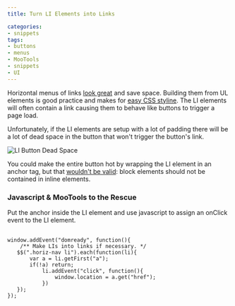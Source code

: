 ```yaml
---
title: Turn LI Elements into Links

categories:
- snippets
tags:
- buttons
- menus
- MooTools
- snippets
- UI
---
```

Horizontal menus of links [look great](http://www.cssdrive.com/index.php/menudesigns/category/C20/ "horizontal menus") and save space. Building them from UL elements is good practice and makes for [easy CSS styline](http://www.alistapart.com/articles/horizdropdowns/). The LI elements will often contain a link causing them to behave like buttons to trigger a page load.

Unfortunately, if the LI elements are setup with a lot of padding there will be a lot of dead space in the button that won't trigger the button's link.

![LI Button Dead Space](http://c5.simulacre.org/blog/images/deadspace.png)

You could make the entire button hot by wrapping the LI element in an anchor tag, but that [wouldn't be valid](http://www.w3.org/TR/html401/struct/global.html#h-7.5.3): block elements should not be contained in inline elements.

### Javascript & MooTools to the Rescue

Put the anchor inside the LI element and use javascript to assign an onClick event to the LI element.

<pre class="js">
  <code class="js">
window.addEvent("domready", function(){
    /** Make LIs into links if necessary. */
   $$(".horiz-nav li").each(function(li){
       var a = li.getFirst("a");
       if(!a) return;
           li.addEvent("click", function(){
               window.location = a.get("href");
           })
   });
});
  </code>
</pre>

